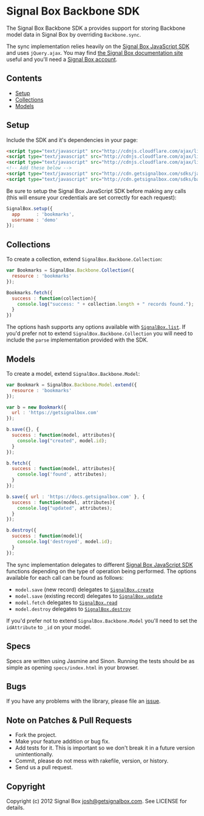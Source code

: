# Signal Box Backbone SDK

The Signal Box Backbone SDK a provides support for storing Backbone model data in Signal Box by overriding `Backbone.sync`.

The sync implementation relies heavily on the [Signal Box JavaScript SDK](https://github.com/signalbox/sdk-javascript#readme) and uses `jQuery.ajax`. You may find [the Signal Box documentation site](https://docs.getsignalbox.com) useful and you'll need a [Signal Box account](https://manage.getsignalbox.com/sign-up).


## Contents

* [Setup](#setup)
* [Collections](#collection)
* [Models](#models)


## Setup

Include the SDK and it's dependencies in your page:

```html
<script type="text/javascript" src="http://cdnjs.cloudflare.com/ajax/libs/jquery/1.7.2/jquery.min.js"></script>
<script type="text/javascript" src="http://cdnjs.cloudflare.com/ajax/libs/underscore.js/1.3.3/underscore-min.js"></script>
<script type="text/javascript" src="http://cdnjs.cloudflare.com/ajax/libs/backbone.js/0.9.2/backbone-min.js"></script>
<!-- Add these below -->
<script type="text/javascript" src="http://cdn.getsignalbox.com/sdks/javascript/sdk-0.2.1.js"></script>
<script type="text/javascript" src="http://cdn.getsignalbox.com/sdks/backbone/sdk-0.1.0.js"></script>
```

Be sure to setup the Signal Box JavaScript SDK before making any calls (this will ensure your credentials are set correctly for each request):

```javascript
SignalBox.setup({
  app      : 'bookmarks',
  username : 'demo'
});
```


## Collections

To create a collection, extend `SignalBox.Backbone.Collection`:

```javascript
var Bookmarks = SignalBox.Backbone.Collection({
  resource : 'bookmarks'
});

Bookmarks.fetch({
  success : function(collection){
    console.log("success: " + collection.length + " records found.");
  }
})
```

The options hash supports any options available with [`SignalBox.list`](https://github.com/signalbox/sdk-javascript#list). If you'd prefer not to extend `SignalBox.Backbone.Collection` you will need to include the `parse` implementation provided with the SDK.


## Models

To create a model, extend `SignalBox.Backbone.Model`:

```javascript
var Bookmark = SignalBox.Backbone.Model.extend({
  resource : 'bookmarks'
});

var b = new Bookmark({
  url : 'https://getsignalbox.com'
});

b.save({}, {
  success : function(model, attributes){
    console.log("created", model.id);
  }
});

b.fetch({
  success : function(model, attributes){
    console.log('found', attributes);
  }
});

b.save({ url : 'https://docs.getsignalbox.com' }, {
  success : function(model, attributes){
    console.log("updated", attributes);
  }
});

b.destroy({
  success : function(model){
    console.log('destroyed', model.id);
  }
});
```

The sync implementation delegates to different [Signal Box JavaScript SDK](https://github.com/signalbox/sdk-javascript#readme) functions depending on the type of operation being performed. The options available for each call can be found as follows:

* `model.save` (new record) delegates to [`SignalBox.create`](https://github.com/signalbox/sdk-javascript#create)
* `model.save` (existing record) delegates to [`SignalBox.update`](https://github.com/signalbox/sdk-javascript#update)
* `model.fetch` delegates to [`SignalBox.read`](https://github.com/signalbox/sdk-javascript#read)
* `model.destroy` delegates to [`SignalBox.destroy`](https://github.com/signalbox/sdk-javascript#destroy)

If you'd prefer not to extend `SignalBox.Backbone.Model` you'll need to set the `idAttribute` to `_id` on your model.


## Specs

Specs are written using Jasmine and Sinon. Running the tests should be as simple as opening `specs/index.html` in your browser.


## Bugs

If you have any problems with the library, please file an [issue](https://github.com/signalbox/sdk-javascript/issues).


## Note on Patches & Pull Requests

* Fork the project.
* Make your feature addition or bug fix.
* Add tests for it. This is important so we don't break it in a future version unintentionally.
* Commit, please do not mess with rakefile, version, or history.
* Send us a pull request.


## Copyright

Copyright (c) 2012 Signal Box <josh@getsignalbox.com>. See LICENSE for details.
